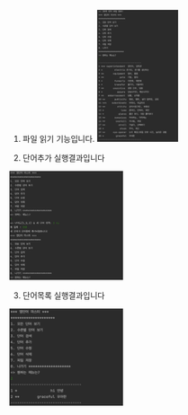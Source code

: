 1. 파일 읽기 기능입니다.
<img
src="https://github.com/yeooooooni/PP1_project1/blob/main/screenshots/%E1%84%89%E1%85%B3%E1%84%8F%E1%85%B3%E1%84%85%E1%85%B5%E1%86%AB%E1%84%89%E1%85%A3%E1%86%BA%202023-09-16%20%E1%84%8B%E1%85%A9%E1%84%92%E1%85%AE%209.30.58.png" width="30%">





1. 단어추가 실행결과입니다

<img
src="https://github.com/yeooooooni/PP1_project1/blob/main/screenshots/%E1%84%89%E1%85%B3%E1%84%8F%E1%85%B3%E1%84%85%E1%85%B5%E1%86%AB%E1%84%89%E1%85%A3%E1%86%BA%202023-09-09%20%E1%84%8B%E1%85%A9%E1%84%92%E1%85%AE%204.35.51.png" width="40%">

3. 단어목록 실행결과입니다

<img
src="https://github.com/yeooooooni/PP1_project1/blob/main/screenshots/%E1%84%89%E1%85%B3%E1%84%8F%E1%85%B3%E1%84%85%E1%85%B5%E1%86%AB%E1%84%89%E1%85%A3%E1%86%BA%202023-09-09%20%E1%84%8B%E1%85%A9%E1%84%92%E1%85%AE%204.38.30.png" width="40%">
